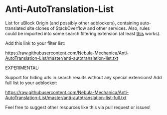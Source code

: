 # Anti-AutoTranslation-List
List for uBlock Origin (and possibly other adblockers), containing auto-translated site clones of StackOverflow and other services. Also, rules could be imported into some search filtering extension (at least [this](https://addons.mozilla.org/ru/firefox/addon/personal-blocklist/) works).

Add this link to your filter list:

<https://raw.githubusercontent.com/Nebula-Mechanica/Anti-AutoTranslation-List/master/anti-autotranslation-list.txt>

EXPERIMENTAL:

Support for hiding urls in search results without any special extensions! Add full list to your adblocker:

<https://raw.githubusercontent.com/Nebula-Mechanica/Anti-AutoTranslation-List/master/anti-autotranslation-list-full.txt>

Feel free to suggest other resources like this via pull request or issues!
